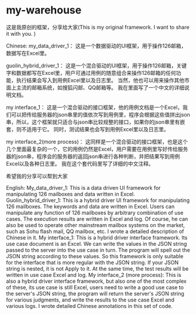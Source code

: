 # my-warehouse
这是我原创的框架，分享给大家(This is my original framework. I want to share it with you. )

Chinese:
my_data_driver_1：
这是一个数据驱动的UI框架，用于操作126邮箱，数据写在Excel里。

guolin_hybrid_driver_1：
这是一个混合驱动的UI框架，用于操作126邮箱，关键字和数据都写在Excel里，用户可通过用例的随意组合来操作126邮箱的任何功能，执行结果会写入到用例Excel里以及日志里。
当然，他也可以用来操作其他市面上主流的邮箱系统，如搜狐闪邮、QQ邮箱等。
我在里面写了一个中文的详细说明文档。

my interface_1：
这是一个混合驱动的接口框架，他的用例文档是一个Excel，我们可以把传给服务器的json串里的值依次写到用例里，程序会根据这些值拼出json串，所以，这个框架就只适合与json串比较规整的接口，如果你的json串里有嵌套，则不适用于它。
同时，测试结果也会写到用例Excel里以及日志里。

my interface_2(more process)：
这同样是一个混合驱动的接口框架，也是这个几个里面最复杂的一个，它的用例仍然是Excel，用户需要在用例里写好传给服务器的json串，程序会的服务器的返回json串进行各种判断，并把结果写到用例Excel以及各种日志里。
我在这个套代码里写了详细的中文注释。

希望我的分享可以帮到大家

English:
My_data_driver_1:
This is a data driven UI framework for manipulating 126 mailboxes and data written in Excel.
Guolin_hybrid_driver_1: 
This is a hybrid driver UI framework for manipulating 126 mailboxes. The keywords and data are written in Excel. Users can manipulate any function of 126 mailboxes by arbitrary combination of use cases. The execution results are written in Excel and log.
Of course, he can also be used to operate other mainstream mailbox systems on the market, such as Sohu flash mail, QQ mailbox, etc.
I wrote a detailed description of Chinese in it. 
My interface_1:
This is a hybrid driver interface framework. Its use case document is an Excel. We can write the values in the JSON string passed to the server into the use case in turn. The program will spell out the JSON string according to these values. So this framework is only suitable for the interface that is more regular with the JSON string. If your JSON string is nested, it is not Apply to it.            At the same time, the test results will be written in use case Excel and log.
My interface_2 (more process):
This is also a hybrid driver interface framework, but also one of the most complex of these, its use case is still Excel, users need to write a good use case to the server's JSON string, the program will return the server's JSON string for various judgments, and write the results to the use case Excel and various logs. 
I wrote detailed Chinese annotations in this set of code. 
